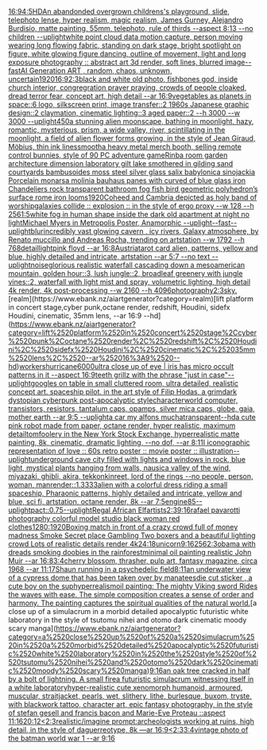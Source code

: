 [16:9](https://www.ebank.nz/aiartgenerator?category=16%3A9)[4:5](https://www.ebank.nz/aiartgenerator?category=4%3A5)[HD](https://www.ebank.nz/aiartgenerator?category=HD)[An abandonded overgrown childrens's playground, slide, telephoto lense, hyper realism, magic realism, James Gurney, Alejandro Burdisio, matte painting, 55mm, telephoto, rule of thirds --aspect 8:13 --no children --uplight](https://www.ebank.nz/aiartgenerator?category=An%2520abandonded%2520overgrown%2520childrens%27s%2520playground%2C%2520slide%2C%2520telephoto%2520lense%2C%2520hyper%2520realism%2C%2520magic%2520realism%2C%2520James%2520Gurney%2C%2520Alejandro%2520Burdisio%2C%2520matte%2520painting%2C%252055mm%2C%2520telephoto%2C%2520rule%2520of%2520thirds%2520--aspect%25208%3A13%2520--no%2520children%2520--uplight)[white point cloud data motion capture, person moving wearing long flowing fabric,  standing on dark stage, bright spotlight on figure, white glowing figure dancing, outline of movement, light and long exposure photography :: abstract art 3d render, soft lines, blurred image](https://www.ebank.nz/aiartgenerator?category=white%2520point%2520cloud%2520data%2520motion%2520capture%2C%2520person%2520moving%2520wearing%2520long%2520flowing%2520fabric%2C%2520%2520standing%2520on%2520dark%2520stage%2C%2520bright%2520spotlight%2520on%2520figure%2C%2520white%2520glowing%2520figure%2520dancing%2C%2520outline%2520of%2520movement%2C%2520light%2520and%2520long%2520exposure%2520photography%2520%3A%3A%2520abstract%2520art%25203d%2520render%2C%2520soft%2520lines%2C%2520blurred%2520image)[--fast](https://www.ebank.nz/aiartgenerator?category=--fast)[AI Generation ART , random, chaos, unknown, uncertain](https://www.ebank.nz/aiartgenerator?category=AI%2520Generation%2520ART%2520%2C%2520random%2C%2520chaos%2C%2520unknown%2C%2520uncertain)[1920](https://www.ebank.nz/aiartgenerator?category=1920)[16:9](https://www.ebank.nz/aiartgenerator?category=16%3A9)[2:3](https://www.ebank.nz/aiartgenerator?category=2%3A3)[black and white old photo, fishbones god, inside church interior, congregration prayer praying, crowds of people cloaked, dread terror fear, concept art, high detail --ar 16:9](https://www.ebank.nz/aiartgenerator?category=black%2520and%2520white%2520old%2520photo%2C%2520fishbones%2520god%2C%2520inside%2520church%2520interior%2C%2520congregration%2520prayer%2520praying%2C%2520crowds%2520of%2520people%2520cloaked%2C%2520dread%2520terror%2520fear%2C%2520concept%2520art%2C%2520high%2520detail%2520--ar%252016%3A9)[vegetables as planets in space::6 logo, silkscreen print, image transfer::2 1960s Japanese graphic design::2 claymation, cinematic lighting::3 aged paper::2 --h 3000 --w 3000 --uplight](https://www.ebank.nz/aiartgenerator?category=vegetables%2520as%2520planets%2520in%2520space%3A%3A6%2520logo%2C%2520silkscreen%2520print%2C%2520image%2520transfer%3A%3A2%25201960s%2520Japanese%2520graphic%2520design%3A%3A2%2520claymation%2C%2520cinematic%2520lighting%3A%3A3%2520aged%2520paper%3A%3A2%2520--h%25203000%2520--w%25203000%2520--uplight)[450](https://www.ebank.nz/aiartgenerator?category=450)[a stunning alien moonscape, bathing in moonlight, hazy, romantic, mysterious, prism, a wide valley, river, scintillating in the moonlight, a field of alien flower forms growing, in the style of Jean Giraud, Möbius, thin ink lines](https://www.ebank.nz/aiartgenerator?category=a%2520stunning%2520alien%2520moonscape%2C%2520bathing%2520in%2520moonlight%2C%2520hazy%2C%2520romantic%2C%2520mysterious%2C%2520prism%2C%2520a%2520wide%2520valley%2C%2520river%2C%2520scintillating%2520in%2520the%2520moonlight%2C%2520a%2520field%2520of%2520alien%2520flower%2520forms%2520growing%2C%2520in%2520the%2520style%2520of%2520Jean%2520Giraud%2C%2520M%C3%B6bius%2C%2520thin%2520ink%2520lines)[smooth](https://www.ebank.nz/aiartgenerator?category=smooth)[a heavy metal merch booth, selling remote control bunnies, style of 90 PC adventure game](https://www.ebank.nz/aiartgenerator?category=a%2520heavy%2520metal%2520merch%2520booth%2C%2520selling%2520remote%2520control%2520bunnies%2C%2520style%2520of%252090%2520PC%2520adventure%2520game)[Rinba room garden architecture dimension laboratory gilt lake smothered in gilding sand courtyards bambusoides moss steel silver glass salix babylonica sinojackia Porcelain monarsa molinia bauhaus panes with curved of blue glass iron Chandeliers rock transparent bathroom fog fish bird geometric polyhedron’s surface rome iron looms](https://www.ebank.nz/aiartgenerator?category=Rinba%2520room%2520garden%2520architecture%2520dimension%2520laboratory%2520gilt%2520lake%2520smothered%2520in%2520gilding%2520sand%2520courtyards%2520bambusoides%2520moss%2520steel%2520silver%2520glass%2520salix%2520babylonica%2520sinojackia%2520Porcelain%2520monarsa%2520molinia%2520bauhaus%2520panes%2520with%2520curved%2520of%2520blue%2520glass%2520iron%2520Chandeliers%2520rock%2520transparent%2520bathroom%2520fog%2520fish%2520bird%2520geometric%2520polyhedron%E2%80%99s%2520surface%2520rome%2520iron%2520looms)[1920](https://www.ebank.nz/aiartgenerator?category=1920)[Coheed and Cambria depicted as holy band of worship](https://www.ebank.nz/aiartgenerator?category=Coheed%2520and%2520Cambria%2520depicted%2520as%2520holy%2520band%2520of%2520worship)[galaxies collide :: explosion :: in the style of ergo proxy --w 128 --h 256](https://www.ebank.nz/aiartgenerator?category=galaxies%2520collide%2520%3A%3A%2520explosion%2520%3A%3A%2520in%2520the%2520style%2520of%2520ergo%2520proxy%2520--w%2520128%2520--h%2520256)[1:5](https://www.ebank.nz/aiartgenerator?category=1%3A5)[white fog in human shape inside the dark old apartment at night no light](https://www.ebank.nz/aiartgenerator?category=white%2520fog%2520in%2520human%2520shape%2520inside%2520the%2520dark%2520old%2520apartment%2520at%2520night%2520no%2520light)[Michael Myers in Metropolis Poster, Anamorphic --uplight](https://www.ebank.nz/aiartgenerator?category=Michael%2520Myers%2520in%2520Metropolis%2520Poster%2C%2520Anamorphic%2520--uplight)[--fast](https://www.ebank.nz/aiartgenerator?category=--fast)[](https://www.ebank.nz/aiartgenerator?category=)[--uplight](https://www.ebank.nz/aiartgenerator?category=--uplight)[blur](https://www.ebank.nz/aiartgenerator?category=blur)[incredibly vast glowing cavern , icy rivers, Galaxy atmosphere, by Renato muccillo and Andreas Rocha, trending on artstation  --w 1792 --h 768](https://www.ebank.nz/aiartgenerator?category=incredibly%2520vast%2520glowing%2520cavern%2520%2C%2520icy%2520rivers%2C%2520Galaxy%2520atmosphere%2C%2520by%2520Renato%2520muccillo%2520and%2520Andreas%2520Rocha%2C%2520trending%2520on%2520artstation%2520%2520--w%25201792%2520--h%2520768)[detail](https://www.ebank.nz/aiartgenerator?category=detail)[light](https://www.ebank.nz/aiartgenerator?category=light)[pink floyd --ar 16:8](https://www.ebank.nz/aiartgenerator?category=pink%2520floyd%2520--ar%252016%3A8)[Austria](https://www.ebank.nz/aiartgenerator?category=Austria)[tarot card alien, patterns, yellow and blue, highly detailed and intricate, artstation --ar 5:7 --no text --uplight](https://www.ebank.nz/aiartgenerator?category=tarot%2520card%2520alien%2C%2520patterns%2C%2520yellow%2520and%2520blue%2C%2520highly%2520detailed%2520and%2520intricate%2C%2520artstation%2520--ar%25205%3A7%2520--no%2520text%2520--uplight)[noise](https://www.ebank.nz/aiartgenerator?category=noise)[glorious realistic waterfall cascading down a mesoamerican mountain, golden hour::3, lush jungle::2, broadleaf greenery with jungle vines::2, waterfall with light mist and spray, volumetric lighting, high detail 4k render, 4k post-processing --w 2160  --h 4096](https://www.ebank.nz/aiartgenerator?category=glorious%2520realistic%2520waterfall%2520cascading%2520down%2520a%2520mesoamerican%2520mountain%2C%2520golden%2520hour%3A%3A3%2C%2520lush%2520jungle%3A%3A2%2C%2520broadleaf%2520greenery%2520with%2520jungle%2520vines%3A%3A2%2C%2520waterfall%2520with%2520light%2520mist%2520and%2520spray%2C%2520volumetric%2520lighting%2C%2520high%2520detail%25204k%2520render%2C%25204k%2520post-processing%2520--w%25202160%2520%2520--h%25204096)[photography](https://www.ebank.nz/aiartgenerator?category=photography)[2:3](https://www.ebank.nz/aiartgenerator?category=2%3A3)[sky.](https://www.ebank.nz/aiartgenerator?category=sky.)[realm](https://www.ebank.nz/aiartgenerator?category=realm)[lift platform in concert stage,cyber punk,octane render, redshift, Houdini, sidefx Houdini, cinematic, 35mm lens, --ar 16:9 --hd](https://www.ebank.nz/aiartgenerator?category=lift%2520platform%2520in%2520concert%2520stage%2Ccyber%2520punk%2Coctane%2520render%2C%2520redshift%2C%2520Houdini%2C%2520sidefx%2520Houdini%2C%2520cinematic%2C%252035mm%2520lens%2C%2520--ar%252016%3A9%2520--hd)[workers](https://www.ebank.nz/aiartgenerator?category=workers)[hurricane](https://www.ebank.nz/aiartgenerator?category=hurricane)[6000](https://www.ebank.nz/aiartgenerator?category=6000)[ultra close up of eye |  iris has micro occult patterns in it --aspect 16:9](https://www.ebank.nz/aiartgenerator?category=ultra%2520close%2520up%2520of%2520eye%2520%7C%2520%2520iris%2520has%2520micro%2520occult%2520patterns%2520in%2520it%2520--aspect%252016%3A9)[teeth grillz with the phrase "just in case"](https://www.ebank.nz/aiartgenerator?category=teeth%2520grillz%2520with%2520the%2520phrase%2520%22just%2520in%2520case%22)[--uplight](https://www.ebank.nz/aiartgenerator?category=--uplight)[googles on table in small cluttered room, ultra detailed, realistic concept art. spaceship pilot. in the art style of Filip Hodas, a grimdark dystopian cyberpunk post-apocalyptic style](https://www.ebank.nz/aiartgenerator?category=googles%2520on%2520table%2520in%2520small%2520cluttered%2520room%2C%2520ultra%2520detailed%2C%2520realistic%2520concept%2520art.%2520spaceship%2520pilot.%2520in%2520the%2520art%2520style%2520of%2520Filip%2520Hodas%2C%2520a%2520grimdark%2520dystopian%2520cyberpunk%2520post-apocalyptic%2520style)[character](https://www.ebank.nz/aiartgenerator?category=character)[world computer, transistors, resistors, tantalum caps, opamps, silver mica caps, globe, gaia, mother earth --ar 9:5 --uplight](https://www.ebank.nz/aiartgenerator?category=world%2520computer%2C%2520transistors%2C%2520resistors%2C%2520tantalum%2520caps%2C%2520opamps%2C%2520silver%2520mica%2520caps%2C%2520globe%2C%2520gaia%2C%2520mother%2520earth%2520--ar%25209%3A5%2520--uplight)[a car my alfons mucha](https://www.ebank.nz/aiartgenerator?category=a%2520car%2520my%2520alfons%2520mucha)[transparent](https://www.ebank.nz/aiartgenerator?category=transparent)[--hd](https://www.ebank.nz/aiartgenerator?category=--hd)[a cute pink robot made from paper, octane render, hyper realistic, maximum detail](https://www.ebank.nz/aiartgenerator?category=a%2520cute%2520pink%2520robot%2520made%2520from%2520paper%2C%2520octane%2520render%2C%2520hyper%2520realistic%2C%2520maximum%2520detail)[tomfoolery in the New York Stock Exchange, hyperrealistic matte painting, 8k, cinematic, dramatic lighting, --no dof, --ar 8:11](https://www.ebank.nz/aiartgenerator?category=tomfoolery%2520in%2520the%2520New%2520York%2520Stock%2520Exchange%2C%2520hyperrealistic%2520matte%2520painting%2C%25208k%2C%2520cinematic%2C%2520dramatic%2520lighting%2C%2520--no%2520dof%2C%2520--ar%25208%3A11)[I iconographic representation of love :: 60s retro poster :: movie poster :: illustration](https://www.ebank.nz/aiartgenerator?category=I%2520iconographic%2520representation%2520of%2520love%2520%3A%3A%252060s%2520retro%2520poster%2520%3A%3A%2520movie%2520poster%2520%3A%3A%2520illustration)[--uplight](https://www.ebank.nz/aiartgenerator?category=--uplight)[underground cave city filled with lights and windows in rock, blue light, mystical plants hanging from walls, nausica valley of the wind, miyazaki, ghibli, akira, tekkonkinreet, lord of the rings --no people, person, woman, man](https://www.ebank.nz/aiartgenerator?category=underground%2520cave%2520city%2520filled%2520with%2520lights%2520and%2520windows%2520in%2520rock%2C%2520blue%2520light%2C%2520mystical%2520plants%2520hanging%2520from%2520walls%2C%2520nausica%2520valley%2520of%2520the%2520wind%2C%2520miyazaki%2C%2520ghibli%2C%2520akira%2C%2520tekkonkinreet%2C%2520lord%2520of%2520the%2520rings%2520--no%2520people%2C%2520person%2C%2520woman%2C%2520man)[render::1.3333](https://www.ebank.nz/aiartgenerator?category=render%3A%3A1.3333)[alien with a colorful dress riding a small spaceship, Pharaonic patterns, highly detailed and intricate, yellow and blue, sci fi, artstation, octane render, 8k --ar 7:5](https://www.ebank.nz/aiartgenerator?category=alien%2520with%2520a%2520colorful%2520dress%2520riding%2520a%2520small%2520spaceship%2C%2520Pharaonic%2520patterns%2C%2520highly%2520detailed%2520and%2520intricate%2C%2520yellow%2520and%2520blue%2C%2520sci%2520fi%2C%2520artstation%2C%2520octane%2520render%2C%25208k%2520--ar%25207%3A5)[engine](https://www.ebank.nz/aiartgenerator?category=engine)[85](https://www.ebank.nz/aiartgenerator?category=85)[--uplight](https://www.ebank.nz/aiartgenerator?category=--uplight)[pact](https://www.ebank.nz/aiartgenerator?category=pact)[::0.75](https://www.ebank.nz/aiartgenerator?category=%3A%3A0.75)[--uplight](https://www.ebank.nz/aiartgenerator?category=--uplight)[Regal African Elf](https://www.ebank.nz/aiartgenerator?category=Regal%2520African%2520Elf)[artists](https://www.ebank.nz/aiartgenerator?category=artists)[2:3](https://www.ebank.nz/aiartgenerator?category=2%3A3)[9:16](https://www.ebank.nz/aiartgenerator?category=9%3A16)[rafael pavarotti photography colorful model studio black woman red clothes](https://www.ebank.nz/aiartgenerator?category=rafael%2520pavarotti%2520photography%2520colorful%2520model%2520studio%2520black%2520woman%2520red%2520clothes)[1280:1920](https://www.ebank.nz/aiartgenerator?category=1280%3A1920)[Boxing match in front of a crazy crowd full of money madness Smoke Secret place Gambling Two boxers and a beautiful lighting crowd Lots of realistic details render 4k](https://www.ebank.nz/aiartgenerator?category=Boxing%2520match%2520in%2520front%2520of%2520a%2520crazy%2520crowd%2520full%2520of%2520money%2520madness%2520Smoke%2520Secret%2520place%2520Gambling%2520Two%2520boxers%2520and%2520a%2520beautiful%2520lighting%2520crowd%2520Lots%2520of%2520realistic%2520details%2520render%25204k)[24:18](https://www.ebank.nz/aiartgenerator?category=24%3A18)[](https://www.ebank.nz/aiartgenerator?category=)[unicorn](https://www.ebank.nz/aiartgenerator?category=unicorn)[9:16](https://www.ebank.nz/aiartgenerator?category=9%3A16)[256](https://www.ebank.nz/aiartgenerator?category=256)[2:3](https://www.ebank.nz/aiartgenerator?category=2%3A3)[obama with dreads smoking doobies in the rainforest](https://www.ebank.nz/aiartgenerator?category=obama%2520with%2520dreads%2520smoking%2520doobies%2520in%2520the%2520rainforest)[minimal oil painting realistic John Muir --ar 16:8](https://www.ebank.nz/aiartgenerator?category=minimal%2520oil%2520painting%2520realistic%2520John%2520Muir%2520--ar%252016%3A8)[3:4](https://www.ebank.nz/aiartgenerator?category=3%3A4)[cherry blossom, thrasher, pulp art, fantasy magazine, circa 1968 --ar 11:17](https://www.ebank.nz/aiartgenerator?category=cherry%2520blossom%2C%2520thrasher%2C%2520pulp%2520art%2C%2520fantasy%2520magazine%2C%2520circa%25201968%2520--ar%252011%3A17)[Shaun running in a psychedelic field](https://www.ebank.nz/aiartgenerator?category=Shaun%2520running%2520in%2520a%2520psychedelic%2520field)[8:11](https://www.ebank.nz/aiartgenerator?category=8%3A11)[an underwater view of a cypress dome that has been taken over by manatees](https://www.ebank.nz/aiartgenerator?category=an%2520underwater%2520view%2520of%2520a%2520cypress%2520dome%2520that%2520has%2520been%2520taken%2520over%2520by%2520manatees)[die cut sticker , a cute boy on the sup](https://www.ebank.nz/aiartgenerator?category=die%2520cut%2520sticker%2520%2C%2520a%2520cute%2520boy%2520on%2520the%2520sup)[hyperrealism](https://www.ebank.nz/aiartgenerator?category=hyperrealism)[oil painting: The mighty Viking sword Rides the waves with ease.  The simple composition creates a sense of order and harmony. The painting captures the spiritual qualities of the natural world.](https://www.ebank.nz/aiartgenerator?category=oil%2520painting%3A%2520The%2520mighty%2520Viking%2520sword%2520Rides%2520the%2520waves%2520with%2520ease.%2520%2520The%2520simple%2520composition%2520creates%2520a%2520sense%2520of%2520order%2520and%2520harmony.%2520The%2520painting%2520captures%2520the%2520spiritual%2520qualities%2520of%2520the%2520natural%2520world.)[a close up of a simulacrum in a morbid detailed apocalyptic futuristic white laboratory in the style of tsutomu nihei and otomo dark cinematic moody scary manga](https://www.ebank.nz/aiartgenerator?category=a%2520close%2520up%2520of%2520a%2520simulacrum%2520in%2520a%2520morbid%2520detailed%2520apocalyptic%2520futuristic%2520white%2520laboratory%2520in%2520the%2520style%2520of%2520tsutomu%2520nihei%2520and%2520otomo%2520dark%2520cinematic%2520moody%2520scary%2520manga)[9:16](https://www.ebank.nz/aiartgenerator?category=9%3A16)[an oak tree cracked in half by a bolt of lightning. A small fire](https://www.ebank.nz/aiartgenerator?category=an%2520oak%2520tree%2520cracked%2520in%2520half%2520by%2520a%2520bolt%2520of%2520lightning.%2520A%2520small%2520fire)[a futuristic simulacrum witnessing itself in a white laboratory](https://www.ebank.nz/aiartgenerator?category=a%2520futuristic%2520simulacrum%2520witnessing%2520itself%2520in%2520a%2520white%2520laboratory)[hyper-realistic cute xenomorph humanoid, armoured, muscular, straitjacket, pearls, wet, slithery, lithe, burlesque, buxom, tryste, with blackwork tattoo, character art, epic fantasy photography, in the style of stefan gesell and francis bacon and Marie-Eve Proteau ::aspect 11:16](https://www.ebank.nz/aiartgenerator?category=hyper-realistic%2520cute%2520xenomorph%2520humanoid%2C%2520armoured%2C%2520muscular%2C%2520straitjacket%2C%2520pearls%2C%2520wet%2C%2520slithery%2C%2520lithe%2C%2520burlesque%2C%2520buxom%2C%2520tryste%2C%2520with%2520blackwork%2520tattoo%2C%2520character%2520art%2C%2520epic%2520fantasy%2520photography%2C%2520in%2520the%2520style%2520of%2520stefan%2520gesell%2520and%2520francis%2520bacon%2520and%2520Marie-Eve%2520Proteau%2520%3A%3Aaspect%252011%3A16)[20:12](https://www.ebank.nz/aiartgenerator?category=20%3A12)[<2:3](https://www.ebank.nz/aiartgenerator?category=%3C2%3A3)[realistic](https://www.ebank.nz/aiartgenerator?category=realistic)[/imagine prompt:archeologists working at ruins, high detail, in the style of daguerreotype, 8k —ar 16:9](https://www.ebank.nz/aiartgenerator?category=/imagine%2520prompt%3Aarcheologists%2520working%2520at%2520ruins%2C%2520high%2520detail%2C%2520in%2520the%2520style%2520of%2520daguerreotype%2C%25208k%2520%E2%80%94ar%252016%3A9)[<2:3](https://www.ebank.nz/aiartgenerator?category=%3C2%3A3)[3:4](https://www.ebank.nz/aiartgenerator?category=3%3A4)[vintage photo of the batman world war 1 --ar 9:16](https://www.ebank.nz/aiartgenerator?category=vintage%2520photo%2520of%2520the%2520batman%2520world%2520war%25201%2520--ar%25209%3A16)